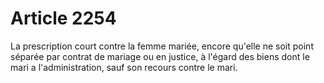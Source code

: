 # Article 2254

La prescription court contre la femme mariée, encore qu'elle ne soit point séparée par contrat de mariage ou en justice, à l'égard des biens dont le mari a l'administration, sauf son recours contre le mari.